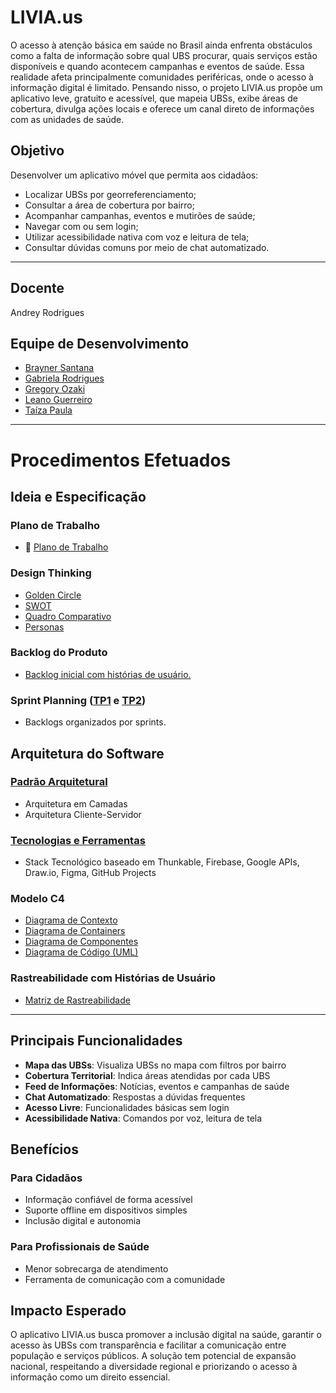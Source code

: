 # LIVIA.us

O acesso à atenção básica em saúde no Brasil ainda enfrenta obstáculos como a falta de informação sobre qual UBS procurar, quais serviços estão disponíveis e quando acontecem campanhas e eventos de saúde. Essa realidade afeta principalmente comunidades periféricas, onde o acesso à informação digital é limitado. Pensando nisso, o projeto LIVIA.us propõe um aplicativo leve, gratuito e acessível, que mapeia UBSs, exibe áreas de cobertura, divulga ações locais e oferece um canal direto de informações com as unidades de saúde.

## Objetivo

Desenvolver um aplicativo móvel que permita aos cidadãos:
- Localizar UBSs por georreferenciamento;
- Consultar a área de cobertura por bairro;
- Acompanhar campanhas, eventos e mutirões de saúde;
- Navegar com ou sem login;
- Utilizar acessibilidade nativa com voz e leitura de tela;
- Consultar dúvidas comuns por meio de chat automatizado.

---

## Docente
Andrey Rodrigues

## Equipe de Desenvolvimento

- [Brayner Santana](https://github.com/braynersant)
- [Gabriela Rodrigues](https://github.com/Grc31)
- [Gregory Ozaki](https://github.com/gregoryozaki)
- [Leano Guerreiro](https://github.com/leanoguerreiro)
- [Taíza Paula](https://github.com/taizaoliveira)  

---

# Procedimentos Efetuados

## Ideia e Especificação

### Plano de Trabalho
- :page_facing_up: [Plano de Trabalho](https://github.com/taizaoliveira/Projeto-Engenharia-A/blob/main/SPRINT%201/1%20-%20Plano%20de%20Trabalho/Plano_de_Trabalho.md)

### Design Thinking
- [Golden Circle](https://github.com/taizaoliveira/Projeto-Engenharia-A/blob/main/SPRINT%201/2%20-%20Design%20Thinking/FASE%20I%20-%20INSPIRA%C3%87%C3%83O/1.%20Enquadramento%20do%20Problema%20-%20Golden%20Circle.md)
- [SWOT](https://github.com/taizaoliveira/Projeto-Engenharia-A/blob/main/SPRINT%201/2%20-%20Design%20Thinking/FASE%20I%20-%20INSPIRA%C3%87%C3%83O/2.%20Explora%C3%A7%C3%A3o%20do%20Mercado.md)
- [Quadro Comparativo](https://github.com/taizaoliveira/Projeto-Engenharia-A/blob/main/SPRINT%201/2%20-%20Design%20Thinking/FASE%20I%20-%20INSPIRA%C3%87%C3%83O/2.%20Explora%C3%A7%C3%A3o%20do%20Mercado.md)
- [Personas](https://github.com/taizaoliveira/Projeto-Engenharia-A/blob/main/SPRINT%201/2%20-%20Design%20Thinking/FASE%20I%20-%20INSPIRA%C3%87%C3%83O/3.%20Conhecendo%20o%20usu%C3%A1rio%20-%20Persona.md)

### Backlog do Produto
- [Backlog inicial com histórias de usuário.](https://github.com/users/taizaoliveira/projects/2/views/1)

### Sprint Planning ([TP1](https://github.com/users/taizaoliveira/projects/5/views/1) e [TP2](https://github.com/users/taizaoliveira/projects/8/views/1))
- Backlogs organizados por sprints.

## Arquitetura do Software

### [Padrão Arquitetural](https://github.com/taizaoliveira/Projeto-Engenharia-A/blob/main/SPRINT%202/Arquitetura%20do%20Software/1%20-%20Padr%C3%A3o%20Arquitetural/Padrao_Arquitetural.md)
- Arquitetura em Camadas
- Arquitetura Cliente-Servidor

### [Tecnologias e Ferramentas](https://github.com/taizaoliveira/Projeto-Engenharia-A/blob/main/SPRINT%202/Arquitetura%20do%20Software/2%20-%20Tecnologias%20e%20Ferramentas/Tecnologias_e_Ferramentas.md)
- Stack Tecnológico baseado em Thunkable, Firebase, Google APIs, Draw.io, Figma, GitHub Projects

### Modelo C4
- [Diagrama de Contexto](https://github.com/taizaoliveira/Projeto-Engenharia-A/blob/main/SPRINT%202/Arquitetura%20do%20Software/3%20-%20Arquitetura%20Modelo%20C4/1_Diagrama_de_Contexto.md)
- [Diagrama de Containers](https://github.com/taizaoliveira/Projeto-Engenharia-A/blob/main/SPRINT%202/Arquitetura%20do%20Software/3%20-%20Arquitetura%20Modelo%20C4/2_Diagrama_de_Containers.md)
- [Diagrama de Componentes](https://github.com/taizaoliveira/Projeto-Engenharia-A/blob/main/SPRINT%202/Arquitetura%20do%20Software/3%20-%20Arquitetura%20Modelo%20C4/3_Diagrama_de_Componentes.md)
- [Diagrama de Código (UML)](https://github.com/taizaoliveira/Projeto-Engenharia-A/blob/main/SPRINT%202/Arquitetura%20do%20Software/3%20-%20Arquitetura%20Modelo%20C4/4_Diagrama_de_C%C3%B3digo.md)

### Rastreabilidade com Histórias de Usuário
- [Matriz de Rastreabilidade](https://github.com/taizaoliveira/Projeto-Engenharia-A/blob/main/SPRINT%202/Arquitetura%20do%20Software/4%20-%20Rastreabilidade%20Com%20Hist%C3%B3rias%20do%20Usu%C3%A1rio/Rastreabilidade_Historia_Usuario.md)

---

## Principais Funcionalidades

- **Mapa das UBSs**: Visualiza UBSs no mapa com filtros por bairro
- **Cobertura Territorial**: Indica áreas atendidas por cada UBS
- **Feed de Informações**: Notícias, eventos e campanhas de saúde
- **Chat Automatizado**: Respostas a dúvidas frequentes
- **Acesso Livre**: Funcionalidades básicas sem login
- **Acessibilidade Nativa**: Comandos por voz, leitura de tela

## Benefícios

### Para Cidadãos
- Informação confiável de forma acessível
- Suporte offline em dispositivos simples
- Inclusão digital e autonomia

### Para Profissionais de Saúde
- Menor sobrecarga de atendimento
- Ferramenta de comunicação com a comunidade

## Impacto Esperado

O aplicativo LIVIA.us busca promover a inclusão digital na saúde, garantir o acesso às UBSs com transparência e facilitar a comunicação entre população e serviços públicos. A solução tem potencial de expansão nacional, respeitando a diversidade regional e priorizando o acesso à informação como um direito essencial.

